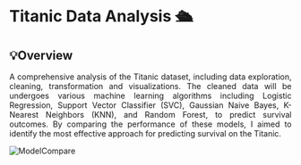 # Titanic Data Analysis 🛳️

## 💡Overview 

<p align="justify">A comprehensive analysis of the Titanic dataset, including data exploration, cleaning, transformation and visualizations. The cleaned data will be undergoes various machine learning algorithms including Logistic Regression, Support Vector Classifier (SVC), Gaussian Naive Bayes, K-Nearest Neighbors (KNN), and Random Forest, to predict survival outcomes. By comparing the performance of these models, I aimed to identify the most effective approach for predicting survival on the Titanic.</p>

![ModelCompare](https://github.com/MuhdNurAkmal/Titanic-Data-Analysis/assets/93871877/376837c6-d774-4223-8b40-bfc059d877cd)
